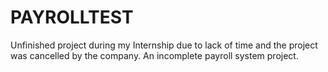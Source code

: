 # PAYROLLTEST

Unfinished project during my Internship due to lack of time and the project was cancelled by the company.
An incomplete payroll system project.
